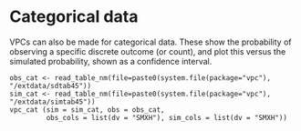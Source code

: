 # Categorical data

VPCs can also be made for categorical data. These show the probability of observing a specific discrete outcome (or count), and plot this versus the simulated probability, shown as a confidence interval.

    obs_cat <- read_table_nm(file=paste0(system.file(package="vpc"), "/extdata/sdtab45"))
    sim_cat <- read_table_nm(file=paste0(system.file(package="vpc"), "/extdata/simtab45"))
    vpc_cat (sim = sim_cat, obs = obs_cat,
             obs_cols = list(dv = "SMXH"), sim_cols = list(dv = "SMXH"))
